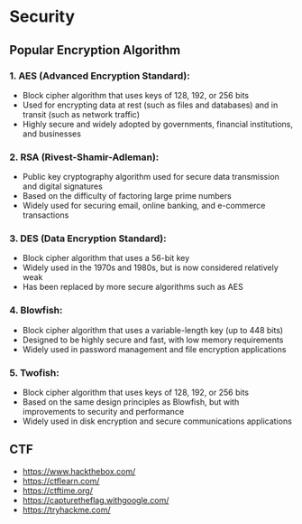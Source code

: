 # Security

## Popular Encryption Algorithm

### 1. AES (Advanced Encryption Standard):

- Block cipher algorithm that uses keys of 128, 192, or 256 bits
- Used for encrypting data at rest (such as files and databases) and in transit (such as network traffic)
- Highly secure and widely adopted by governments, financial institutions, and businesses

### 2. RSA (Rivest-Shamir-Adleman):

- Public key cryptography algorithm used for secure data transmission and digital signatures
- Based on the difficulty of factoring large prime numbers
- Widely used for securing email, online banking, and e-commerce transactions

### 3. DES (Data Encryption Standard):

- Block cipher algorithm that uses a 56-bit key
- Widely used in the 1970s and 1980s, but is now considered relatively weak
- Has been replaced by more secure algorithms such as AES

### 4. Blowfish:

- Block cipher algorithm that uses a variable-length key (up to 448 bits)
- Designed to be highly secure and fast, with low memory requirements
- Widely used in password management and file encryption applications

### 5. Twofish:

- Block cipher algorithm that uses keys of 128, 192, or 256 bits
- Based on the same design principles as Blowfish, but with improvements to security and performance
- Widely used in disk encryption and secure communications applications

## CTF
- https://www.hackthebox.com/
- https://ctflearn.com/
- https://ctftime.org/
- https://capturetheflag.withgoogle.com/
- https://tryhackme.com/
